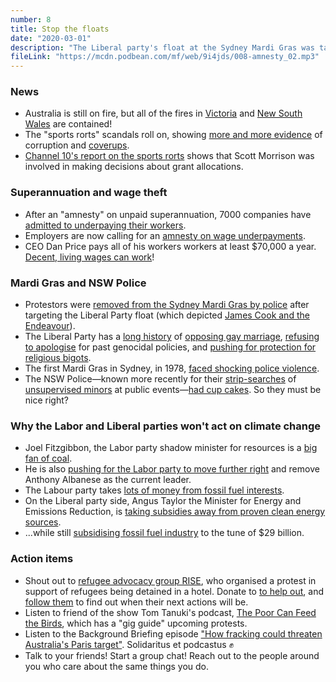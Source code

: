 ```yaml
---
number: 8
title: Stop the floats
date: "2020-03-01"
description: "The Liberal party's float at the Sydney Mardi Gras was targeted by protestors who were ejected from the parade. We discuss the Liberal party's history of policies that hurt the LGBTQI community, and the Labor party's lack of spine on both gay marriage and climate change."
fileLink: "https://mcdn.podbean.com/mf/web/9i4jds/008-amnesty_02.mp3"
---
```


### News

- Australia is still on fire, but all of the fires in [Victoria](https://twitter.com/FFMVic_Chief/status/1232970933188485121) and [New South Wales](https://www.bbc.com/news/world-australia-51484814) are contained!
- The "sports rorts" scandals roll on, showing [more and more evidence](https://www.thesaturdaypaper.com.au/news/politics/2020/02/29/500m-fund-was-directed-key-liberals/15828948009450) of corruption and [coverups](https://www.theguardian.com/australia-news/2020/feb/28/senior-public-servant-tells-inquiry-she-destroyed-sports-grants-meeting-notes).
- [Channel 10's report on the sports rorts](https://twitter.com/vanOnselenP/status/1232915516894793728?s=20) shows that Scott Morrison was involved in making decisions about grant allocations.

### Superannuation and wage theft

- After an "amnesty" on unpaid superannuation, 7000 companies have [admitted to underpaying their workers](https://www.smartcompany.com.au/finance/superannuation/superannuation-amensty-wage-theft/).
- Employers are now calling for an [amnesty on wage underpayments](https://www.smh.com.au/national/restaurateurs-call-for-amnesty-to-deal-with-wage-compliance-20190928-p52vrm.html).
- CEO Dan Price pays all of his workers workers at least $70,000 a year. [Decent, living wages can work](https://www.bbc.com/news/stories-51332811)!

### Mardi Gras and NSW Police

- Protestors were [removed from the Sydney Mardi Gras by police](https://www.sbs.com.au/news/protesters-target-liberal-party-float-at-sydney-gay-and-lesbian-mardi-gras) after targeting the Liberal Party float (which depicted [James Cook and the Endeavour](https://en.wikipedia.org/wiki/First_voyage_of_James_Cook)).
- The Liberal Party has a [long history](https://en.wikipedia.org/wiki/Marriage_Act_1961_(Australia)#Marriage_Amendment_Act_2004) of [opposing gay marriage](https://www.abc.net.au/news/2017-08-07/same-sex-marriage-liberals-vote-keep-policy/8781858), [refusing to apologise](https://www.theguardian.com/world/2014/sep/22/john-howard-there-was-no-genocide-against-indigenous-australians) for past genocidal policies, and [pushing for protection for religious bigots](https://www.independent.co.uk/news/world/australasia/australia-wildfires-sydney-weather-prime-minister-scott-morrison-religious-freedom-bill-a9240031.html).
- The first Mardi Gras in Sydney, in 1978, [faced shocking police violence](https://www.mardigras.org.au/history).
- The NSW Police—known more recently for their [strip-searches](https://www.theguardian.com/australia-news/2019/nov/06/revealed-nsw-police-strip-searched-more-than-100-girls-including-12-year-olds) of [unsupervised minors](https://www.theguardian.com/australia-news/2019/dec/02/nsw-police-told-15-year-old-lift-your-balls-up-strip-search-no-adult) at public events—[had cup cakes](https://twitter.com/sydneymardigras/status/1232812839384932352). So they must be nice right?

### Why the Labor and Liberal parties won't act on climate change

- Joel Fitzgibbon, the Labor party shadow minister for resources is a [big fan of coal](https://twitter.com/fitzhunter/status/1154233316297437187).
- He is also [pushing for the Labor party to move further right](https://www.theguardian.com/australia-news/2020/feb/13/labor-denies-breakaway-pro-coal-group-points-to-division-on-climate-policy) and remove Anthony Albanese as the current leader.
- The Labour party takes [lots of money from fossil fuel interests](https://www.marketforces.org.au/politicaldonations2019/).
- On the Liberal party side, Angus Taylor the Minister for Energy and Emissions Reduction, is [taking subsidies away from proven clean energy sources](https://reneweconomy.com.au/taylor-shifts-focus-to-coal-hydrogen-and-ccs-in-technology-roadmap-31143/).
- ...while still [subsidising fossil fuel industry](https://reneweconomy.com.au/global-fossil-fuel-subsidies-reach-5-2-trillion-and-29-billion-in-australia-91592/) to the tune of $29 billion.

### Action items

- Shout out to [refugee advocacy group RISE](http://riserefugee.org/rise-ex-detainees-statement-on-mantra-bell-city-hotel-refugee-detention-19-02-2020/), who organised a protest in support of refugees being detained in a hotel. Donate to [to help out](https://www.givenow.com.au/riserefugee/donate), and [follow them](https://twitter.com/riserefugee) to find out when their next actions will be.
- Listen to friend of the show Tom Tanuki's podcast, [The Poor Can Feed the Birds](https://poorcanfeedthebirds.podbean.com/), which has a "gig guide" upcoming protests.
- Listen to the Background Briefing episode ["How fracking could threaten Australia's Paris target"](https://www.abc.net.au/radionational/programs/backgroundbriefing/fracking-could-threaten-australias-paris-target/12006532). Solidaritus et podcastus ✊
- Talk to your friends! Start a group chat! Reach out to the people around you who care about the same things you do.
